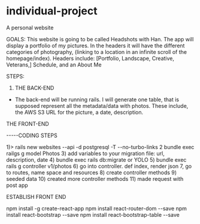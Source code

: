# individual-project
A personal website

GOALS:
  This website is going to be called Headshots with Han. The app will display a portfolio of my pictures. In the headers it will have the different categories of photography, (linking to a location in an infinite scroll of the homepage/index). 
    Headers include: [Portfolio, Landscape, Creative, Veterans,] Schedule, and an About Me


STEPS:

1) THE BACK-END
  - The back-end will be running rails. I will generate one table, that is supposed represent all the metadata/data with photos. 
  These include, the AWS S3 URL for the picture, a date, description.

  THE FRONT-END


-----CODING STEPS

1)> rails new websites --api -d postgresql -T --no-turbo-links
2 bundle exec railgs g model Photos
3) add variables to your migration file: url, description, date
4) bundle exec rails db:migrate or YOLO
5) bundle exec rails g controller v1/photos
6) go into controller. def index, render json
7, go to routes, name space and resources
8) create controller methods
9) seeded data
10) created more controller methods
11) made request with post app


ESTABLISH FRONT END

npm install -g create-react-app
 npm install react-router-dom --save
 npm install react-bootstrap --save
 npm install react-bootstrap-table --save
